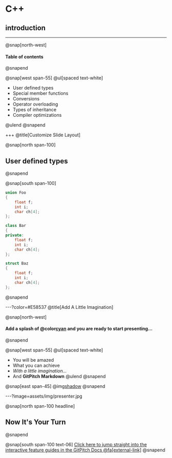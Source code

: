 # C++
## introduction

---

@snap[north-west]
#### Table of contents
@snapend

@snap[west span-55]
@ul[spaced text-white]

- User defined types
- Special member functions
- Conversions
- Operator overloading
- Types of inheritance
- Compiler optimizations

@ulend
@snapend

+++
@title[Customize Slide Layout]

@snap[north span-100]
## User defined types
@snapend

@snap[south span-100]
```cpp
union Foo
{
	float f;
	int i;
	char ch[4];
};

class Bar 
{
private:
	float f;
	int i;
	char ch[4];
};

struct Baz
{
	float f;
	int i;
	char ch[4];
};

```
@snapend

---?color=#E58537 
@title[Add A Little Imagination]

@snap[north-west]
#### Add a splash of @color[cyan](**color**) and you are ready to start presenting...
@snapend

@snap[west span-55]
@ul[spaced text-white]
- You will be amazed
- What you can achieve
- *With a little imagination...*
- And **GitPitch Markdown**
@ulend
@snapend

@snap[east span-45]
@img[shadow](assets/img/conference.png)
@snapend

---?image=assets/img/presenter.jpg

@snap[north span-100 headline]
## Now It's Your Turn
@snapend

@snap[south span-100 text-06]
[Click here to jump straight into the interactive feature guides in the GitPitch Docs @fa[external-link]](https://gitpitch.com/docs/getting-started/tutorial/)
@snapend
